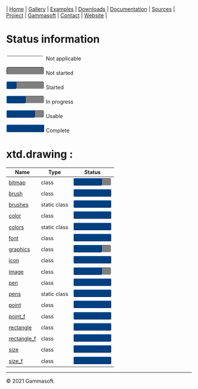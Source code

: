 | [Home](home.md) | [Gallery](gallery.md) | [Examples](examples.md) | [Downloads](downloads.md) | [Documentation](documentation.md) | [Sources](https://github.com/gammasoft71/xtd) | [Project](https://sourceforge.net/projects/xtdpro/) | [Gammasoft](gammasoft.md)  | [Contact](contact.md) | [Website](https://gammasoft71.wixsite.com/xtdpro) |

# Status information

![progressina](pictures/progress_ina.png) Not applicable

![progress0](pictures/progress0.png) Not started

![progress25](pictures/progress25.png) Started

![progress50](pictures/progress50.png) In progress

![progress75](pictures/progress75.png) Usable

![progress100](pictures/progress100.png) Complete

# xtd.drawing :

| Name                                                               | Type         | Status                                     |
|--------------------------------------------------------------------|--------------|--------------------------------------------|
| [bitmap](../src/xtd.drawing/include/xtd/drawing/bitmap.h)          | class        | ![progress75](pictures/progress75.png)     |
| [brush](../src/xtd.drawing/include/xtd/drawing/brush.h)            | class        | ![progress100](pictures/progress100.png)   |
| [brushes](../src/xtd.drawing/include/xtd/drawing/bruches.h)        | static class | ![progress100](pictures/progress100.png)   |
| [color](../src/xtd.drawing/include/xtd/drawing/color.h)            | class        | ![progress100](pictures/progress100.png)   |
| [colors](../src/xtd.drawing/include/xtd/drawing/colors.h)          | static class | ![progress100](pictures/progress100.png)   |
| [font](../src/xtd.drawing/include/xtd/drawing/font.h)              | class        | ![progress100](pictures/progress100.png)   |
| [graphics](../src/xtd.drawing/include/xtd/drawing/graphics.h)      | class        | ![progress75](pictures/progress75.png)     |
| [icon](../src/xtd.drawing/include/xtd/drawing/icon.h)              | class        | ![progress100](pictures/progress100.png)   |
| [image](../src/xtd.drawing/include/xtd/drawing/image.h)            | class        | ![progress75](pictures/progress75.png)     |
| [pen](../src/xtd.drawing/include/xtd/drawing/pen.h)                | class        | ![progress100](pictures/progress100.png)   |
| [pens](../src/xtd.drawing/include/xtd/drawing/pens.h)              | static class | ![progress100](pictures/progress100.png)   |
| [point](../src/xtd.drawing/include/xtd/drawing/point.h)            | class        | ![progress100](pictures/progress100.png)   |
| [point_f](../src/xtd.drawing/include/xtd/drawing/point_f.h)        | class        | ![progress100](pictures/progress100.png)   |
| [rectangle](../src/xtd.drawing/include/xtd/drawing/rectangle.h)    | class        | ![progress100](pictures/progress100.png)   |
| [rectangle_f](../src/xtd.drawing/include/xtd/drawing/rectangle_.h) | class        | ![progress100](pictures/progress100.png)   |
| [size](../src/xtd.drawing/include/xtd/drawing/size.h)              | class        | ![progress100](pictures/progress100.png)   |
| [size_f](../src/xtd.drawing/include/xtd/drawing/size_f.h)          | class        | ![progress100](pictures/progress100.png)   |

______________________________________________________________________________________________

© 2021 Gammasoft.

